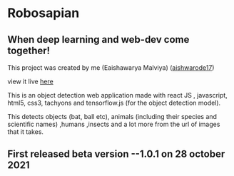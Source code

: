 # Robosapian 

## When deep learning and web-dev come together! 

This project was created by me (Eaishawarya Malviya) ([aishwarode17]("https://github.com/Aishwarode17"))

view it live [here]("https://aishwarode17.github.io/Robosapian/")



This is an object detection web application made with react JS , javascript, html5, css3, tachyons and tensorflow.js (for the object detection model).

This detects objects (bat, ball etc), animals (including their species and scientific names) ,humans ,insects and a lot more from the url of images that it takes.

## First released beta version --1.0.1 on 28 october 2021
